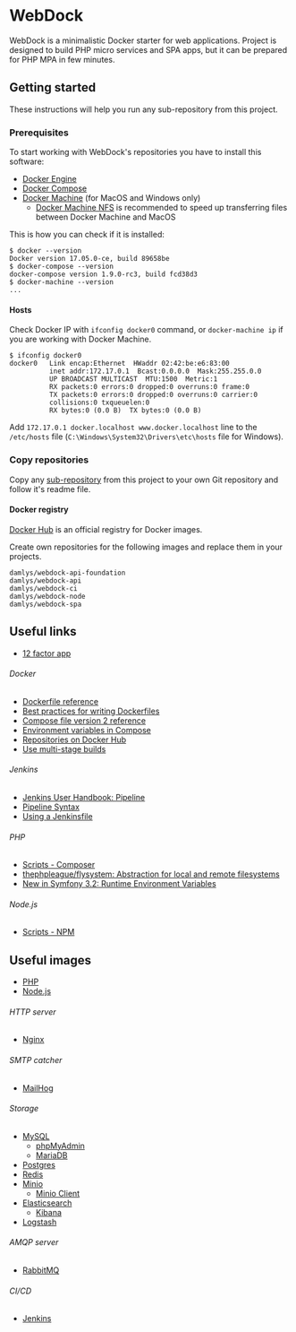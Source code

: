 WebDock
========================

WebDock is a minimalistic Docker starter for web applications.
Project is designed to build PHP micro services and SPA apps, but it can
be prepared for PHP MPA in few minutes.

## Getting started

These instructions will help you run any sub-repository from this project.

### Prerequisites

To start working with WebDock's repositories you have to install this software:

* [Docker Engine](https://docs.docker.com/engine/)
* [Docker Compose](https://docs.docker.com/compose/)
* [Docker Machine](https://docs.docker.com/machine/) (for MacOS and Windows only)
    * [Docker Machine NFS](https://github.com/adlogix/docker-machine-nfs)
      is recommended to speed up transferring files between Docker Machine and MacOS

This is how you can check if it is installed:

```
$ docker --version
Docker version 17.05.0-ce, build 89658be
$ docker-compose --version
docker-compose version 1.9.0-rc3, build fcd38d3
$ docker-machine --version
...
```

#### Hosts

Check Docker IP with `ifconfig docker0` command,
or `docker-machine ip` if you are working with Docker Machine.

```
$ ifconfig docker0
docker0   Link encap:Ethernet  HWaddr 02:42:be:e6:83:00  
          inet addr:172.17.0.1  Bcast:0.0.0.0  Mask:255.255.0.0
          UP BROADCAST MULTICAST  MTU:1500  Metric:1
          RX packets:0 errors:0 dropped:0 overruns:0 frame:0
          TX packets:0 errors:0 dropped:0 overruns:0 carrier:0
          collisions:0 txqueuelen:0 
          RX bytes:0 (0.0 B)  TX bytes:0 (0.0 B)
```

Add `172.17.0.1 docker.localhost www.docker.localhost` line to
the `/etc/hosts` file
(`C:\Windows\System32\Drivers\etc\hosts` file for Windows).

### Copy repositories

Copy any [sub-repository](./repositories/) from this project to your
own Git repository and follow it's readme file.

#### Docker registry

[Docker Hub](https://hub.docker.com) is an official registry for Docker images.

Create own repositories for the following images and replace them in your projects.

```
damlys/webdock-api-foundation
damlys/webdock-api
damlys/webdock-ci
damlys/webdock-node
damlys/webdock-spa
```

## Useful links

- [12 factor app](https://12factor.net/)

###### Docker

- [Dockerfile reference](https://docs.docker.com/engine/reference/builder/)
- [Best practices for writing Dockerfiles](https://docs.docker.com/engine/userguide/eng-image/dockerfile_best-practices/)
- [Compose file version 2 reference](https://docs.docker.com/compose/compose-file/compose-file-v2/)
- [Environment variables in Compose](https://docs.docker.com/compose/environment-variables/)
- [Repositories on Docker Hub](https://docs.docker.com/docker-hub/repos/)
- [Use multi-stage builds](https://docs.docker.com/develop/develop-images/multistage-build/)

###### Jenkins

- [Jenkins User Handbook: Pipeline](https://jenkins.io/doc/book/pipeline/)
- [Pipeline Syntax](https://jenkins.io/doc/book/pipeline/syntax/)
- [Using a Jenkinsfile](https://jenkins.io/doc/book/pipeline/jenkinsfile/)

###### PHP

- [Scripts - Composer](https://getcomposer.org/doc/articles/scripts.md)
- [thephpleague/flysystem: Abstraction for local and remote filesystems](https://github.com/thephpleague/flysystem)
- [New in Symfony 3.2: Runtime Environment Variables](https://symfony.com/blog/new-in-symfony-3-2-runtime-environment-variables)

###### Node.js

- [Scripts - NPM](https://docs.npmjs.com/misc/scripts)

## Useful images

- [PHP](https://hub.docker.com/_/php/)
- [Node.js](https://hub.docker.com/_/node/)

###### HTTP server

- [Nginx](https://hub.docker.com/_/nginx/)

###### SMTP catcher

- [MailHog](https://hub.docker.com/r/mailhog/mailhog/)

###### Storage

- [MySQL](https://hub.docker.com/_/mysql/)
    - [phpMyAdmin](https://hub.docker.com/r/phpmyadmin/phpmyadmin/)
    - [MariaDB](https://hub.docker.com/_/mariadb/)
- [Postgres](https://hub.docker.com/_/postgres/)
- [Redis](https://hub.docker.com/_/redis/)
- [Minio](https://hub.docker.com/r/minio/minio/)
    - [Minio Client](https://hub.docker.com/r/minio/mc/)
- [Elasticsearch](https://hub.docker.com/_/elasticsearch/)
    - [Kibana](https://hub.docker.com/_/kibana/)
- [Logstash](https://hub.docker.com/_/logstash/)
  
###### AMQP server

- [RabbitMQ](https://hub.docker.com/_/rabbitmq/)

###### CI/CD

- [Jenkins](https://hub.docker.com/r/jenkins/jenkins/)
